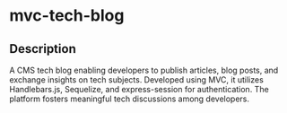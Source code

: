 # mvc-tech-blog

## Description
A CMS tech blog enabling developers to publish articles, blog posts, and exchange insights on tech subjects. Developed using MVC, it utilizes Handlebars.js, Sequelize, and express-session for authentication. The platform fosters meaningful tech discussions among developers.
